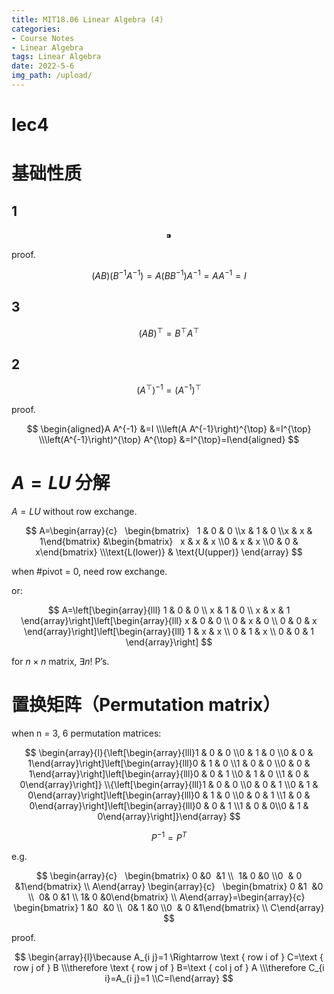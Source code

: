 ```yaml
---
title: MIT18.06 Linear Algebra (4)
categories:
- Course Notes
- Linear Algebra
tags: Linear Algebra
date: 2022-5-6
img_path: /upload/
---
```


# lec4

# 基础性质

## 1

$$
⁍
$$

proof.

$$
(A B)\left(B^{-1} A^{-1}\right)=A\left(B B^{-1}\right) A^{-1}=A A^{-1}=I
$$

## 3

$$
(A B)^{\top}=B^{\top} A^{\top}
$$

## 2

$$
\left(A^{\top}\right)^{-1}=\left(A^{-1}\right)^{\top}
$$

proof.

$$
\begin{aligned}A A^{-1} &=I \\\left(A A^{-1}\right)^{\top} &=I^{\top} \\\left(A^{-1}\right)^{\top} A^{\top} &=I^{\top}=I\end{aligned}
$$

# $A=LU$ 分解

$A=LU$ without row exchange.

$$
A=\begin{array}{c}   \begin{bmatrix}   1 & 0 & 0 \\x & 1 & 0 \\x & x & 1\end{bmatrix} &\begin{bmatrix}   x & x & x \\0 & x & x \\0 & 0 & x\end{bmatrix} \\\text{L(lower)} & \text{U(upper)} \end{array}
$$

when #pivot = 0, need row exchange.

or:

$$
A=\left[\begin{array}{lll}
1 & 0 & 0 \\
x & 1 & 0 \\
x & x & 1
\end{array}\right]\left[\begin{array}{lll}
x & 0 & 0 \\
0 & x & 0 \\
0 & 0 & x
\end{array}\right]\left[\begin{array}{lll}
1 & x & x \\
0 & 1 & x \\
0 & 0 & 1
\end{array}\right]
$$

for $n \times n$ matrix, $\exists n!$ P’s.

# **置换矩阵（Permutation matrix）**

when n = 3, 6 permutation matrices:

$$
\begin{array}{l}{\left[\begin{array}{lll}1 & 0 & 0 \\0 & 1 & 0 \\0 & 0 & 1\end{array}\right]\left[\begin{array}{lll}0 & 1 & 0 \\1 & 0 & 0 \\0 & 0 & 1\end{array}\right]\left[\begin{array}{lll}0 & 0 & 1 \\0 & 1 & 0 \\1 & 0 & 0\end{array}\right]} \\{\left[\begin{array}{lll}1 & 0 & 0 \\0 & 0 & 1 \\0 & 1 & 0\end{array}\right]\left[\begin{array}{lll}0 & 1 & 0 \\0 & 0 & 1 \\1 & 0 & 0\end{array}\right]\left[\begin{array}{lll}0 & 0 & 1 \\1 & 0 & 0\\0 & 1 & 0\end{array}\right]}\end{array}
$$

$$
P^{-1}=P^{T}
$$

e.g. 

$$
\begin{array}{c}   \begin{bmatrix} 0 &0  &1 \\  1& 0 &0 \\0  & 0 &1\end{bmatrix} \\ A\end{array}
\begin{array}{c}   \begin{bmatrix} 0 &1  &0 \\  0& 0 &1 \\ 1& 0 &0\end{bmatrix} \\ A\end{array}=\begin{array}{c}   \begin{bmatrix} 1 &0  &0 \\  0& 1 &0 \\0  & 0 &1\end{bmatrix} \\ C\end{array}
$$

proof.

$$
\begin{array}{l}\because A_{i j}=1 \Rightarrow \text { row i of } C=\text { row j of } B \\\therefore \text { row j of } B=\text { col j of } A \\\therefore C_{i i}=A_{i j}=1 \\C=I\end{array}
$$